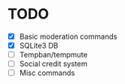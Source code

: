 # TODO
- [x] Basic moderation commands
- [x] SQLite3 DB
- [ ] Tempban/tempmute
- [ ] Social credit system
- [ ] Misc commands